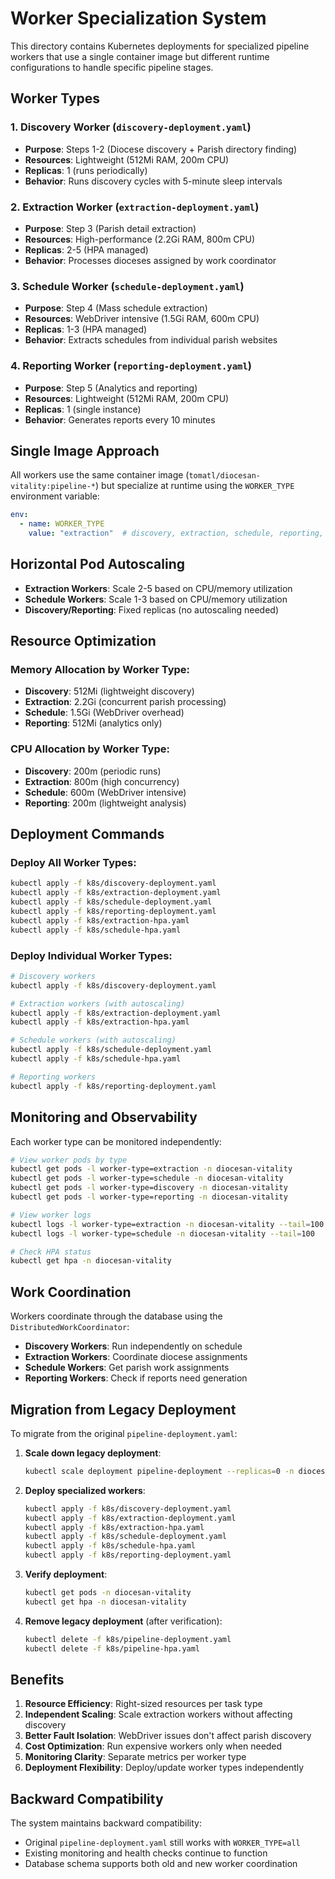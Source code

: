 # Worker Specialization System

This directory contains Kubernetes deployments for specialized pipeline workers that use a single container image but different runtime configurations to handle specific pipeline stages.

## Worker Types

### 1. Discovery Worker (`discovery-deployment.yaml`)
- **Purpose**: Steps 1-2 (Diocese discovery + Parish directory finding)
- **Resources**: Lightweight (512Mi RAM, 200m CPU)
- **Replicas**: 1 (runs periodically)
- **Behavior**: Runs discovery cycles with 5-minute sleep intervals

### 2. Extraction Worker (`extraction-deployment.yaml`)
- **Purpose**: Step 3 (Parish detail extraction)
- **Resources**: High-performance (2.2Gi RAM, 800m CPU)
- **Replicas**: 2-5 (HPA managed)
- **Behavior**: Processes dioceses assigned by work coordinator

### 3. Schedule Worker (`schedule-deployment.yaml`)
- **Purpose**: Step 4 (Mass schedule extraction)
- **Resources**: WebDriver intensive (1.5Gi RAM, 600m CPU)
- **Replicas**: 1-3 (HPA managed)
- **Behavior**: Extracts schedules from individual parish websites

### 4. Reporting Worker (`reporting-deployment.yaml`)
- **Purpose**: Step 5 (Analytics and reporting)
- **Resources**: Lightweight (512Mi RAM, 200m CPU)
- **Replicas**: 1 (single instance)
- **Behavior**: Generates reports every 10 minutes

## Single Image Approach

All workers use the same container image (`tomatl/diocesan-vitality:pipeline-*`) but specialize at runtime using the `WORKER_TYPE` environment variable:

```yaml
env:
  - name: WORKER_TYPE
    value: "extraction"  # discovery, extraction, schedule, reporting, all
```

## Horizontal Pod Autoscaling

- **Extraction Workers**: Scale 2-5 based on CPU/memory utilization
- **Schedule Workers**: Scale 1-3 based on CPU/memory utilization
- **Discovery/Reporting**: Fixed replicas (no autoscaling needed)

## Resource Optimization

### Memory Allocation by Worker Type:
- **Discovery**: 512Mi (lightweight discovery)
- **Extraction**: 2.2Gi (concurrent parish processing)
- **Schedule**: 1.5Gi (WebDriver overhead)
- **Reporting**: 512Mi (analytics only)

### CPU Allocation by Worker Type:
- **Discovery**: 200m (periodic runs)
- **Extraction**: 800m (high concurrency)
- **Schedule**: 600m (WebDriver intensive)
- **Reporting**: 200m (lightweight analysis)

## Deployment Commands

### Deploy All Worker Types:
```bash
kubectl apply -f k8s/discovery-deployment.yaml
kubectl apply -f k8s/extraction-deployment.yaml
kubectl apply -f k8s/schedule-deployment.yaml
kubectl apply -f k8s/reporting-deployment.yaml
kubectl apply -f k8s/extraction-hpa.yaml
kubectl apply -f k8s/schedule-hpa.yaml
```

### Deploy Individual Worker Types:
```bash
# Discovery workers
kubectl apply -f k8s/discovery-deployment.yaml

# Extraction workers (with autoscaling)
kubectl apply -f k8s/extraction-deployment.yaml
kubectl apply -f k8s/extraction-hpa.yaml

# Schedule workers (with autoscaling)
kubectl apply -f k8s/schedule-deployment.yaml
kubectl apply -f k8s/schedule-hpa.yaml

# Reporting workers
kubectl apply -f k8s/reporting-deployment.yaml
```

## Monitoring and Observability

Each worker type can be monitored independently:

```bash
# View worker pods by type
kubectl get pods -l worker-type=extraction -n diocesan-vitality
kubectl get pods -l worker-type=schedule -n diocesan-vitality
kubectl get pods -l worker-type=discovery -n diocesan-vitality
kubectl get pods -l worker-type=reporting -n diocesan-vitality

# View worker logs
kubectl logs -l worker-type=extraction -n diocesan-vitality --tail=100
kubectl logs -l worker-type=schedule -n diocesan-vitality --tail=100

# Check HPA status
kubectl get hpa -n diocesan-vitality
```

## Work Coordination

Workers coordinate through the database using the `DistributedWorkCoordinator`:

- **Discovery Workers**: Run independently on schedule
- **Extraction Workers**: Coordinate diocese assignments
- **Schedule Workers**: Get parish work assignments
- **Reporting Workers**: Check if reports need generation

## Migration from Legacy Deployment

To migrate from the original `pipeline-deployment.yaml`:

1. **Scale down legacy deployment**:
   ```bash
   kubectl scale deployment pipeline-deployment --replicas=0 -n diocesan-vitality
   ```

2. **Deploy specialized workers**:
   ```bash
   kubectl apply -f k8s/discovery-deployment.yaml
   kubectl apply -f k8s/extraction-deployment.yaml
   kubectl apply -f k8s/extraction-hpa.yaml
   kubectl apply -f k8s/schedule-deployment.yaml
   kubectl apply -f k8s/schedule-hpa.yaml
   kubectl apply -f k8s/reporting-deployment.yaml
   ```

3. **Verify deployment**:
   ```bash
   kubectl get pods -n diocesan-vitality
   kubectl get hpa -n diocesan-vitality
   ```

4. **Remove legacy deployment** (after verification):
   ```bash
   kubectl delete -f k8s/pipeline-deployment.yaml
   kubectl delete -f k8s/pipeline-hpa.yaml
   ```

## Benefits

1. **Resource Efficiency**: Right-sized resources per task type
2. **Independent Scaling**: Scale extraction workers without affecting discovery
3. **Better Fault Isolation**: WebDriver issues don't affect parish discovery
4. **Cost Optimization**: Run expensive workers only when needed
5. **Monitoring Clarity**: Separate metrics per worker type
6. **Deployment Flexibility**: Deploy/update worker types independently

## Backward Compatibility

The system maintains backward compatibility:
- Original `pipeline-deployment.yaml` still works with `WORKER_TYPE=all`
- Existing monitoring and health checks continue to function
- Database schema supports both old and new worker coordination